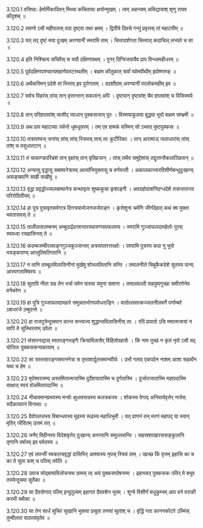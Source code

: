 3.120.1
वसिष्ठः:
हेमोर्मिकादिवन् मिथ्या कचितायाः क्षयोन्मुखम् ।
त्वम् अहन्त्वम् अविद्यायाश् शृणु राघव कीदृशम् ॥


3.120.2
लवणो ऽसौ महीपालस् तदा दृष्ट्वा तथा भ्रमम् ।
द्वितीये दिवसे गन्तुं प्रवृत्तस् तां महाटवीम् ॥


3.120.3
यत् तद् दृष्टं मया दुःखम् अरण्यानीं स्मरामि ताम् ।
चित्तादर्शगता चित्त्वात् कदाचिल् लभ्यते च सा ॥


3.120.4
इति निश्चित्य सचिवैस् स ययौ दक्षिणापथम् ।
पुनर् दिग्विजयायैव प्राप विन्ध्यमहीधरम् ॥


3.120.5
पूर्वदक्षिणपाश्चात्यमहार्णवतटस्थलीम् ।
बभ्राम कौतुकात् सर्वां व्योमवीथीम् इवोष्णरुक् ॥


3.120.6
अथैकस्मिन् प्रदेशे तां भित्ताव् इव पुरोगताम् ।
ददर्शोग्राम् अरण्यानीं परलोकमहीम् इव ॥


3.120.7
सर्वत्र विहरंस् तांस् तान् वृत्तान्तान् सकलान् अपि ।
दृष्टवान् दृष्टवांश् चैव ज्ञातवांश् च विसिस्मये ॥


3.120.8
तान् परिज्ञातवांश् चासीद् व्याधान् पुक्कसजान् पुरः ।
विस्मयाकुलया बुद्ध्या भूयो बभ्राम सम्भ्रमी ॥


3.120.9
अथ प्राप महाटव्याः पर्यन्ते धूमधूसरम् ।
तम् एव ग्रामकं यस्मिन् सो ऽभवत् पुष्टपुक्कसः ॥


3.120.10
तत्रापश्यज् जनांस् तांस् तांस् स्त्रियस् तास् ताः कुटीरिकाः ।
तान् आरामाञ् जलाधारांस् तांस् तांश् च वसुधातटान् ॥


3.120.11
तं चाकाण्डपरिभ्रंशं तान् वृक्षांस् तान् वृतिव्रजान् ।
तांस् तथैव समुद्देशांस् तद्वृत्तान्तैकलाञ्छितान् ॥


3.120.12
अन्यासु वृद्धासु सबाष्पनेत्रास्व् आर्त्याभियुक्तासु च वर्णयन्ती ।
अकालकान्तारविशीर्णबन्धुदुःखान्य् असङ्ख्यानि सखी सखीषु ॥


3.120.13
वृद्धा प्रवृद्धोज्ज्वलबाष्पानेत्र कन्थावृता शुष्ककुचा कृशाङ्गी ।
अवग्रहोग्राशनिदग्धदेशे तत्रान्तरान्ता परिरोदितीयम् ॥


3.120.14
हा पुत्र पुत्रावृतसर्वगात्र दिनत्रयाभोजनजर्जराङ्ग ।
कृत्तेशुना चर्मणि जीर्णदेहात् कथं क्व मुक्ता भवतासवस् ते ॥


3.120.15
तालीलतालम्बनम् अम्बुदार्द्रदन्तान्तरस्थारुणसत्फलस्य ।
स्मरामि गुञ्जाफलदामहेतोः पुरस् स्ववध्वा रसहासिनस् ते ॥


3.120.16
कदम्बजम्बीरलवङ्गगुञ्जकुञ्जान्तर् अत्रस्ततरत्तरक्षोः ।
पश्यामि पुत्रस्य कदा नु भूयो भयङ्कराण्य् आप्लुतिवल्गितानि ॥


3.120.17
न तानि ताम्बूलविलासिनीनां मुखेषु शोभललितानि सन्ति ।
तमालनीले चिबुकैकदेशे सुतस्य यान्य् आस्यगतामिषस्य ॥


3.120.18
सुतापि नीता सह तेन भर्त्रा यमेन यास्या यमुना समाना ।
तमालवल्ली सहपुष्पगुच्छा समीरणेनेव वनेचरेण ॥


3.120.19
हा पुत्रि गुञ्जाफलदामहारे समुन्नताभोगपयोधराङ्गि ।
वातोल्लसत्कज्जलनीलवर्णे पर्णाम्बरे ऽबाधरजे ऽम्बुदन्ते ॥


3.120.20
हा राजपुत्रेन्दुसमान कान्त सन्त्यज्य शुद्धान्तविलासिनीस् ताः ।
रतिं प्रयातो ऽसि ममात्मजायां न सापि ते सुस्थिरताम् उपेता ॥


3.120.21
संसारनद्यास् स्वतरङ्गभङ्गैः क्रियाविलासैर् विहितोपहासैः ।
किं नाम तुच्छं न कृतं नृपो ऽसौ यद् योजितः पुक्कसकन्यकायाम् ॥


3.120.22
सा त्रस्तसारङ्गसमाननेत्रा स तृप्तशार्दूलसमानवीर्यः ।
उभौ गताव् एकपदेन नाशम् आशा सहार्थेन यथा च हेम ॥


3.120.23
मृतेश्वरास्म्य् अस्तमितात्मजास्मि दुर्देशयातास्मि च दुर्गतास्मि ।
दुर्जातजातास्मि महापदास्मि साक्षात् स्वयं वोन्नमितापदास्मि ॥


3.120.24
नीचावमानप्रभवस्य मन्योः क्षुधावसन्नस्य कलत्रकस्य ।
शोकस्य वेगाद् अनिवार्यवृत्तेर् नार्यस् सदैकायतनं विनाथाः ॥


3.120.25
दैवोपतप्तस्य विबान्धवस्य मूढस्य रूढस्य महाधिभूमौ ।
यत् प्राणनं तन् मरणं महापद् या स्यान् मृतिर् जीवितम् उत्तमं तत् ॥


3.120.26
जनैर् विहीनस्य विदेशवृत्तेर् दुःखान्य् अनन्तानि समुल्लसन्ति ।
सहस्रशाखारससङ्कुलानि तृणानि वर्षास्व् इव पर्वतस्य ॥


3.120.27
एवं लपन्तीं स्वकलत्रवृद्धां दासिभिर् आश्वास्य नृपस् स्त्रियं ताम् ।
पप्रच्छ किं वृत्तम् इहासि का च का ते सुता कश् च पतिस् तवेति ॥


3.120.28
उवाच सोद्बाष्पविलोचनाथ ग्रामस् त्व् अयं पुक्कसघोषनामा ।
इहाभवत् पुक्कसकः पतिर् मे बभूव तस्येन्दुसमा सुतैका ॥


3.120.29
सा दैवयोगात् पतिम् इन्दुतुल्यम् इहागतं दैववशेन भूपम् ।
शून्ये विशीर्णं मधुकुम्भम् आप वने वराकी करभी यथैका ॥


3.120.30
सा तेन सार्धं सुचिरं सुखानि भुक्त्वा प्रसूता तनयां सुतांश् च ।
वृद्धिं गता काननकोटरे ऽस्मिंस् तुम्बीलता पादपसंवृतेव ॥

